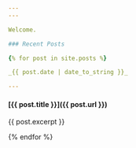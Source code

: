 ```yaml
---
---

Welcome.

### Recent Posts

{% for post in site.posts %}

_{{ post.date | date_to_string }}_

---
```


#### [{{ post.title }}]({{ post.url }})
{{ post.excerpt }}

{% endfor %}
